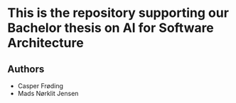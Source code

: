# This is the repository supporting our Bachelor thesis on AI for Software Architecture

## Authors
- Casper Frøding
- Mads Nørklit Jensen
